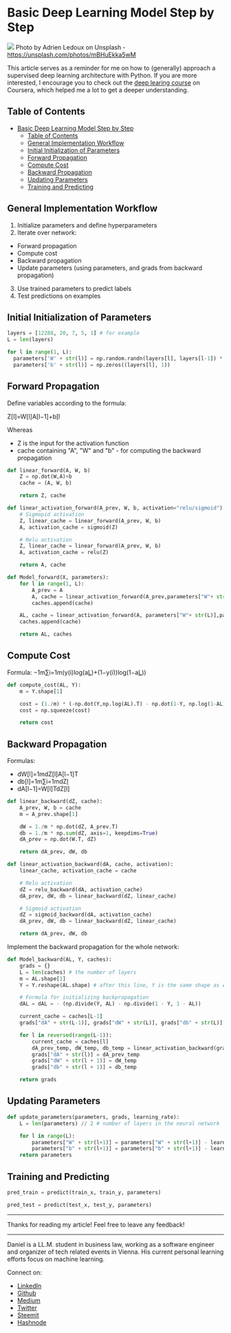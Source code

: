 # Basic Deep Learning Model Step by Step

[<img src="https://images.unsplash.com/photo-1486848538113-ce1a4923fbc5?ixlib=rb-0.3.5&ixid=eyJhcHBfaWQiOjEyMDd9&s=57d5ed3770de4f9b039e5a3e54403ebe&auto=format&fit=crop&w=1287&q=80">](https://unsplash.com/photos/mBHuEkka5wM)
Photo by Adrien Ledoux on Unsplash - https://unsplash.com/photos/mBHuEkka5wM

This article serves as a reminder for me on how to (generally) approach a supervised deep learning architecture with Python.
If you are more interested, I encourage you to check out the [deep learing course](https://www.coursera.org/learn/neural-networks-deep-learning/home/welcome) on Coursera, which helped me a lot to get a deeper understanding.

## Table of Contents

- [Basic Deep Learning Model Step by Step](#basic-deep-learning-model-step-by-step)
    - [Table of Contents](#table-of-contents)
    - [General Implementation Workflow](#general-implementation-workflow)
    - [Initial Initialization of Parameters](#initial-initialization-of-parameters)
    - [Forward Propagation](#forward-propagation)
    - [Compute Cost](#compute-cost)
    - [Backward Propagation](#backward-propagation)
    - [Updating Parameters](#updating-parameters)
    - [Training and Predicting](#training-and-predicting)

## General Implementation Workflow

1.  Initialize parameters and define hyperparameters
2.  Iterate over network:

- Forward propagation
- Compute cost
- Backward propagation
- Update parameters (using parameters, and grads from backward propagation)

3.  Use trained parameters to predict labels
4.  Test predictions on examples

## Initial Initialization of Parameters

```python
layers = [12288, 20, 7, 5, 1] # for example
L = len(layers)
```

```python
for l in range(1, L):
  parameters['W' + str(l)] = np.random.randn(layers[l], layers[l-1]) * 0.01
  parameters['b' + str(l)] = np.zeros((layers[l], 1))
```

## Forward Propagation

Define variables according to the formula:

Z[l]=W[l]A[l−1]+b[l

Whereas

- Z is the input for the activation function
- cache containing "A", "W" and "b" - for computing the backward propagation

```python
def linear_forward(A, W, b)
    Z = np.dot(W,A)+b
    cache = (A, W, b)

    return Z, cache
```

```python
def linear_activation_forward(A_prev, W, b, activation="relu/sigmoid"):
    # Sigmopid activation
    Z, linear_cache = linear_forward(A_prev, W, b)
    A, activation_cache = sigmoid(Z)

    # Relu activation
    Z, linear_cache = linear_forward(A_prev, W, b)
    A, activation_cache = relu(Z)

    return A, cache
```

```python
def Model_forward(X, parameters):
    for l in range(1, L):
        A_prev = A
        A, cache = linear_activation_forward(A_prev,parameters["W"+ str(l)],parameters["b"+ str(l)], activation = "relu")
        caches.append(cache)

    AL, cache = linear_activation_forward(A, parameters["W"+ str(L)],parameters["b"+ str(L)], activation = "sigmoid")
    caches.append(cache)

    return AL, caches
```

## Compute Cost

Formula: −1m∑i=1m(y(i)log(a[L](i))+(1−y(i))log(1−a[L](i)))

```python
def compute_cost(AL, Y):
    m = Y.shape[1]

    cost = (1./m) * (-np.dot(Y,np.log(AL).T) - np.dot(1-Y, np.log(1-AL).T))
    cost = np.squeeze(cost)

    return cost
```

## Backward Propagation

Formulas:

- dW[l]=1mdZ[l]A[l−1]T
- db[l]=1m∑i=1mdZ[l](i)
- dA[l−1]=W[l]TdZ[l]

```python
def linear_backward(dZ, cache):
    A_prev, W, b = cache
    m = A_prev.shape[1]

    dW = 1./m * np.dot(dZ, A_prev.T)
    db = 1./m * np.sum(dZ, axis=1, keepdims=True)
    dA_prev = np.dot(W.T, dZ)

    return dA_prev, dW, db
```

```python
def linear_activation_backward(dA, cache, activation):
    linear_cache, activation_cache = cache

    # Relu activation
    dZ = relu_backward(dA, activation_cache)
    dA_prev, dW, db = linear_backward(dZ, linear_cache)

    # Sigmoid activation
    dZ = sigmoid_backward(dA, activation_cache)
    dA_prev, dW, db = linear_backward(dZ, linear_cache)

    return dA_prev, dW, db
```

Implement the backward propagation for the whole network:

```python
def Model_backward(AL, Y, caches):
    grads = {}
    L = len(caches) # the number of layers
    m = AL.shape[1]
    Y = Y.reshape(AL.shape) # after this line, Y is the same shape as AL

    # Formula for initializing backpropagation
    dAL = dAL = - (np.divide(Y, AL) - np.divide(1 - Y, 1 - AL))

    current_cache = caches[L-1]
    grads["dA" + str(L-1)], grads["dW" + str(L)], grads["db" + str(L)] = linear_activation_backward(dAL, current_cache, activation = "sigmoid")

    for l in reversed(range(L-1)):
        current_cache = caches[l]
        dA_prev_temp, dW_temp, db_temp = linear_activation_backward(grads["dA" + str(l+1)], current_cache, activation = "relu")
        grads["dA" + str(l)] = dA_prev_temp
        grads["dW" + str(l + 1)] = dW_temp
        grads["db" + str(l + 1)] = db_temp

    return grads
```

## Updating Parameters

```python
def update_parameters(parameters, grads, learning_rate):
    L = len(parameters) // 2 # number of layers in the neural network

    for l in range(L):
        parameters["W" + str(l+1)] = parameters["W" + str(l+1)] - learning_rate * grads["dW" + str(l+1)]
        parameters["b" + str(l+1)] = parameters["b" + str(l+1)] - learning_rate * grads["db" + str(l+1)]
    return parameters
```

## Training and Predicting

```python
pred_train = predict(train_x, train_y, parameters)
```

```python
pred_test = predict(test_x, test_y, parameters)
```

---

Thanks for reading my article! Feel free to leave any feedback!

---

Daniel is a LL.M. student in business law, working as a software engineer and organizer of tech related events in Vienna.
His current personal learning efforts focus on machine learning.

Connect on:

- [LinkedIn](https://www.linkedin.com/in/createdd)
- [Github](https://github.com/Createdd)
- [Medium](https://medium.com/@ddcreationstudi)
- [Twitter](https://twitter.com/DDCreationStudi)
- [Steemit](https://steemit.com/@createdd)
- [Hashnode](https://hashnode.com/@DDCreationStudio)

<!-- Written by Daniel Deutsch (deudan1010@gmail.com) -->
